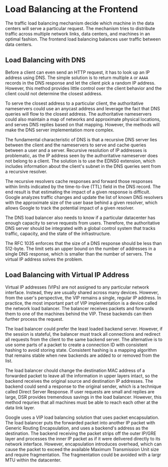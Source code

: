 # Load Balancing at the Frontend

The traffic load balancing mechanism decide which machine in the data centers will serve a particular request. The mechanism tries to distribute traffic across multiple network links, data centers, and machines in an optimal fashion. The frontend load balancing balances user traffic between data centers.

## Load Balancing with DNS

Before a client can even send an HTTP request, it has to look up an IP address using DNS. The simple solution is to return multiple `A` or `AAAA` records in the DNS response and let the client pick a random IP address. However, this method provides little control over the client behavior and the client could not determine the closest address.

To serve the closest address to a particular client, the authoritative nameservers could use an anycast address and leverage the fact that DNS queries will flow to the closest address. The authoritative nameservers could also maintain a map of networks and approximate physical locations, and serves DNS replies based on that mapping. However, the methods will make the DNS server implementation more complex.

The fundamental characteristic of DNS is that a recursive DNS server lies between the client and the nameservers to serve and cache queries between a user and a server. Recursive resolution of IP addresses is problematic, as the IP address seen by the authoritative nameserver does not belong to a client. The solution is to use the EDNS0 extension, which includes information about the client's subnet in the DNS queries sent from a recursive resolver.

The recursive resolvers cache responses and forward those responses within limits indicated by the time-to-live (TTL) field in the DNS record. The end result is that estimating the impact of a given response is difficult. Google analyzes traffic changes and update the list of known DNS resolvers with the approximate size of the user base behind a given resolver, which allows Google to track the potential impact of a given resolver.

The DNS load balancer also needs to know if a particular datacenter has enough capacity to serve requests from users. Therefore, the authoritative DNS server should be integrated with a global control system that tracks traffic, capacity, and the state of the infrastructure.

The RFC 1035 enforces that the size of a DNS response should be less than 512-byte. The limit sets an upper bound on the number of addresses in a single DNS response, which is smaller than the number of servers. The virtual IP address solves the problem.

## Load Balancing with Virtual IP Address

Virtual IP addresses (VIPs) are not assigned to any particular network interface. Instead, they are usually shared across many devices. However, from the user's perspective, the VIP remains a single, regular IP address. In practice, the most important part of VIP implementation is a device called the network load balancer. The balancer receives packets and forwards them to one of the machines behind the VIP. These backends can then further process the request.

The load balancer could prefer the least loaded backend server. However, if the session is stateful, the balancer must track all connections and redirect all requests from the client to the same backend server. The alternative is to use some parts of a packet to create a connection ID with consistent hashing to avoid storing state. Consistent hashing is a mapping algorithm that remains stable when new backends are added to or removed from the list.

The load balancer chould change the destination MAC address of a forwarded packet to leave all the information in upper layers intact, so the backend receives the original source and destination IP addresses. The backend could send a response to the original sender, which is a technique called Direct Server Response. If user requests are small and replies are large, DSR provides tremendous savings in the load balancer. However, this method requries that all machines must be able to reach each other at the data link layer.

Google uses a VIP load balancing solution that uses packet encapsulation. The load balancer puts the forwarded packet into another IP packet with Generic Routing Encapsulation, and uses a backend's address as the destination. The backend receiving the packet strips off the outer IP/GRE layer and processes the inner IP packet as if it were delivered directly to its network interface. However, encapsulation introduces overhead, which can cause the packet to exceed the available Maximum Transmission Unit size and require fragmentation. The fragmentation could be avoided with a largr MTU within the datacenter.

